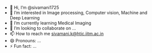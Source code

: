 - 👋 Hi, I’m @sivamani1725
- 👀 I’m interested in Image processing, Computer vision, Machine and Deep Learning
- 🌱 I’m currently learning Medical Imaging
- 💞️ I’m looking to collaborate on ...
- 📫 How to reach me sivamani.k@htic.iitm.ac.in
- 😄 Pronouns: ...
- ⚡ Fun fact: ...

<!---
sivamani1725/sivamani1725 is a ✨ special ✨ repository because its `README.md` (this file) appears on your GitHub profile.
You can click the Preview link to take a look at your changes.
--->
